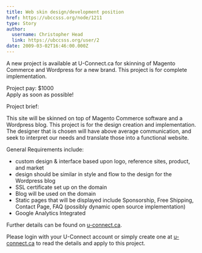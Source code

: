 ```yaml
---
title: Web skin design/development position 
href: https://ubccsss.org/node/1211
type: Story
author:
  username: Christopher Head
  link: https://ubccsss.org/user/2
date: 2009-03-02T16:46:00.000Z
---
```


<div class="field field-name-body field-type-text-with-summary field-label-hidden"><div class="field-items"><div class="field-item even"><p>A new project is available at U-Connect.ca for skinning of Magento Commerce and Wordpress for a new brand. This project is for complete implementation.</p>
<p>Project pay: $1000<br>
Apply as soon as possible!</p>
<p>Project brief:</p>
<p>This site will be skinned on top of Magento Commerce software and a Wordpress blog. This project is for the design creation and implementation. The designer that is chosen will have above average communication, and seek to interpret our needs and translate those into a functional website.</p>
<p>General Requirements include:</p>
<ul>
<li>custom design &amp; interface based upon logo, reference sites, product, and market</li>
<li>design should be similar in style and flow to the design for the Wordpress blog</li>
<li>SSL certificate set up on the domain</li>
<li>Blog will be used on the domain</li>
<li>Static pages that will be displayed include Sponsorship, Free Shipping, Contact Page, FAQ (possibly dynamic open source implementation)</li>
<li>Google Analytics Integrated</li>
</ul>
<p>Further details can be found on <a href="http://u-connect.ca/">u-connect.ca</a>.</p>
<p>Please login with your U-Connect account or simply create one at <a href="http://u-connect.ca/">u-connect.ca</a> to read the details and apply to this project.</p>
</div></div></div>    <footer>
          </footer>